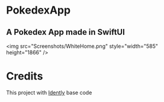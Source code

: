 # PokedexApp
## A Pokedex App made in SwiftUI

<img src="Screenshots/WhiteHome.png" style="width="585" height="1866" />

# Credits
This project with [Idently](https://github.com/indently/MVVMPokedex) base code
